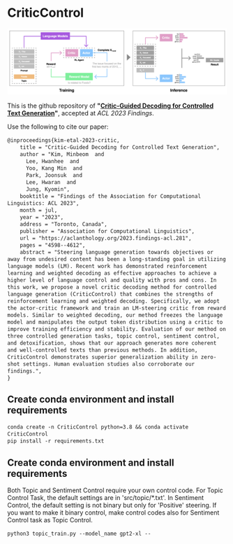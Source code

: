 # CriticControl

![alt text](Overview.png "Main Figure")

This is the github repository of **"[Critic-Guided Decoding for Controlled Text Generation](https://aclanthology.org/2023.findings-acl.281/)"**, accepted at *ACL 2023 Findings*.

Use the following to cite our paper:

```
@inproceedings{kim-etal-2023-critic,
    title = "Critic-Guided Decoding for Controlled Text Generation",
    author = "Kim, Minbeom  and
      Lee, Hwanhee  and
      Yoo, Kang Min  and
      Park, Joonsuk  and
      Lee, Hwaran  and
      Jung, Kyomin",
    booktitle = "Findings of the Association for Computational Linguistics: ACL 2023",
    month = jul,
    year = "2023",
    address = "Toronto, Canada",
    publisher = "Association for Computational Linguistics",
    url = "https://aclanthology.org/2023.findings-acl.281",
    pages = "4598--4612",
    abstract = "Steering language generation towards objectives or away from undesired content has been a long-standing goal in utilizing language models (LM). Recent work has demonstrated reinforcement learning and weighted decoding as effective approaches to achieve a higher level of language control and quality with pros and cons. In this work, we propose a novel critic decoding method for controlled language generation (CriticControl) that combines the strengths of reinforcement learning and weighted decoding. Specifically, we adopt the actor-critic framework and train an LM-steering critic from reward models. Similar to weighted decoding, our method freezes the language model and manipulates the output token distribution using a critic to improve training efficiency and stability. Evaluation of our method on three controlled generation tasks, topic control, sentiment control, and detoxification, shows that our approach generates more coherent and well-controlled texts than previous methods. In addition, CriticControl demonstrates superior generalization ability in zero-shot settings. Human evaluation studies also corroborate our findings.",
}
```

## Create conda environment and install requirements
```
conda create -n CriticControl python=3.8 && conda activate CriticControl
pip install -r requirements.txt
```

## Create conda environment and install requirements
Both Topic and Sentiment Control require your own control code. For Topic Control Task, the default settings are in 'src/topic/*.txt'. In Sentiment Control, the default setting is not binary but only for 'Positive' steering. If you want to make it binary control, make control codes also for Sentiment Control task as Topic Control.

```
python3 topic_train.py --model_name gpt2-xl --
```
